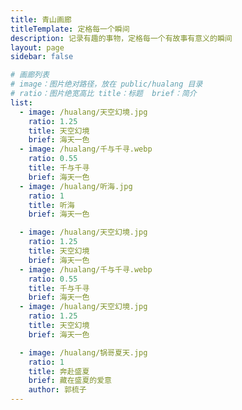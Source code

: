 ```yaml
---
title: 青山画廊
titleTemplate: 定格每一个瞬间
description: 记录有趣的事物，定格每一个有故事有意义的瞬间
layout: page
sidebar: false

# 画廊列表
# image：图片绝对路径，放在 public/hualang 目录
# ratio：图片绝宽高比 title：标题  brief：简介
list:
  - image: /hualang/天空幻境.jpg
    ratio: 1.25
    title: 天空幻境
    brief: 海天一色
  - image: /hualang/千与千寻.webp
    ratio: 0.55
    title: 千与千寻
    brief: 海天一色
  - image: /hualang/听海.jpg
    ratio: 1
    title: 听海
    brief: 海天一色

  - image: /hualang/天空幻境.jpg
    ratio: 1.25
    title: 天空幻境
    brief: 海天一色
  - image: /hualang/千与千寻.webp
    ratio: 0.55
    title: 千与千寻
    brief: 海天一色
  - image: /hualang/天空幻境.jpg
    ratio: 1.25
    title: 天空幻境
    brief: 海天一色

  - image: /hualang/锅哥夏天.jpg
    ratio: 1
    title: 奔赴盛夏
    brief: 藏在盛夏的爱意
    author: 郭梳子
---
```


<script setup>
import { useData, withBase } from 'vitepress';
import HuaLang from '../widgets/HuaLang.vue';

const { page } = useData();
const list = (page.value.frontmatter?.list || []).map((v) => ({
  ...v,
  image: withBase(v.image),
}));
</script>

<HuaLang :list="list" />
